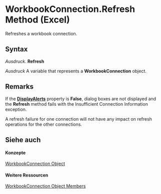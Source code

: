 
# WorkbookConnection.Refresh Method (Excel)

Refreshes a workbook connection.


## Syntax

 _Ausdruck_. **Refresh**

 _Ausdruck_ A variable that represents a **WorkbookConnection** object.


## Remarks

 If the **[DisplayAlerts](d9f36a99-e9c9-9a67-abaf-9c8e49b4febc.md)** property is **False**, dialog boxes are not displayed and the **Refresh** method fails with the Insufficient Connection Information exception.

A refresh failure for one connection will not have any impact on refresh operations for the other connections.


## Siehe auch


#### Konzepte


[WorkbookConnection Object](5974dd57-7671-cd55-3f8f-6a76fa938317.md)
#### Weitere Ressourcen


[WorkbookConnection Object Members](http://msdn.microsoft.com/library/1c692856-1ddb-1d7d-4463-143cba3dfbe8%28Office.15%29.aspx)